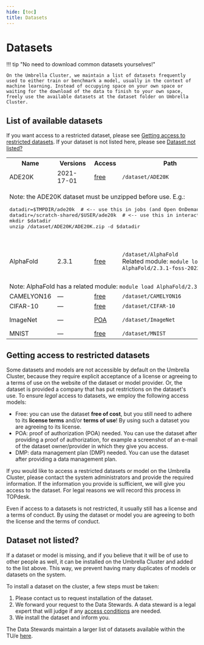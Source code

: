 ```yaml
---
hide: [toc]
title: Datasets
---
```

# Datasets

!!! tip "No need to download common datasets yourselves!"

    On the Umbrella Cluster, we maintain a list of datasets frequently used to either train or benchmark a model, usually in the context of machine learning. Instead of occupying space on your own space or waiting for the download of the data to finish to your own space, freely use the available datasets at the dataset folder on Umbrella Cluster.

## List of available datasets

If you want access to a restricted dataset, please see [Getting access to restricted datasets](#getting-access-to-restricted-datasets).
If your dataset is not listed here, please see [Dataset not listed?](#dataset-not-listed)

<table>
  <tr>
    <th>Name</th>
    <th>Versions</th>
    <th>Access</th>
    <th>Path</th>
    <th>License</th>
    <th>References</th>
  </tr>
  <tr>
    <td>ADE20K</td>
    <td>2021-17-01</td>
    <td><a href="#free">free</a></td>
    <td><code>/dataset/ADE20K</code></td>
    <td><a href="https://groups.csail.mit.edu/vision/datasets/ADE20K/terms/">ADE20K license</a></td>
    <td><a href="https://groups.csail.mit.edu/vision/datasets/ADE20K/">Website</a><br/></td>
  </tr>
  <tr>
    <td colspan="6">
      <p>Note: the ADE20K dataset must be unzipped before use. E.g.:</p>
      <pre>
datadir=$TMPDIR/ade20k  # &lt;-- use this in jobs (and Open OnDemand interactive; and through salloc, srun)
datadir=/scratch-shared/$USER/ade20k  # &lt;-- use this in interactive sessions
mkdir $datadir
unzip /dataset/ADE20K/ADE20K.zip -d $datadir
      </pre>
    </td>
  </tr>
  <tr>
    <td>AlphaFold</td>
    <td>2.3.1</td>
    <td><a href="#free">free</a></td>
    <td>
      <code>/dataset/AlphaFold</code><br/>
      Related module: <code>module load AlphaFold/2.3.1-foss-2022a</code>
    </td>
    <td>
      Model params: <a href="https://creativecommons.org/licenses/by/4.0/legalcode">CC BY 4.0</a><br/>
      Mirrored DBs: various; see website
    </td>
    <td><a href="https://github.com/google-deepmind/alphafold">GitHub</a></td>
  </tr>
  <tr>
    <td colspan="6">
      Note: AlphaFold has a related module: <code>module load AlphaFold/2.3.1-foss-2022a</code>
    </td>
  </tr>
  <tr>
    <td>CAMELYON16</td>
    <td>&mdash;</td>
    <td><a href="#free">free</a></td>
    <td><code>/dataset/CAMELYON16</code></td>
    <td><a href="https://creativecommons.org/publicdomain/zero/1.0/">CC0 1.0</a></td>
    <td><a href="https://camelyon16.grand-challenge.org/">Website</a></td>
  </tr>
  <tr>
    <td>CIFAR-10</td>
    <td>&mdash;</td>
    <td><a href="#free">free</a></td>
    <td><code>/dataset/CIFAR-10</code></td>
    <td>See website</td>
    <td><a href="https://www.cs.toronto.edu/~kriz/cifar.html">Website</a></td>
  </tr>
  <tr>
    <td>ImageNet</td>
    <td>&mdash;</td>
    <td><a href="#poa">POA</a></td>
    <td><code>/dataset/ImageNet</code></td>
    <td><a href="https://www.image-net.org/download">Terms and Conditions</a></td>
    <td><a href="https://www.image-net.org/">Website</a></td>
  </tr>
  <tr>
    <td>MNIST</td>
    <td>&mdash;</td>
    <td><a href="#free">free</a></td>
    <td><code>/dataset/MNIST</code></td>
    <td><a href="https://creativecommons.org/licenses/by-sa/4.0/">CC BY-SA 4.0</a></td>
    <td><a href="https://yann.lecun.com/exdb/mnist/">Website</a></td>
  </tr>
</table>

## Getting access to restricted datasets

Some datasets and models are not accessible by default on the Umbrella Cluster, because they require explicit acceptance of a license or agreeing to a terms of use on the website of the dataset or model provider.  Or, the dataset is provided a company that has put restrictions on the dataset's use. To ensure *legal* access to datasets, we employ the following access models:

- <a name="free">Free:</a> you can use the dataset **free of cost**, but you still need to adhere to its **license terms** and/or **terms of use**! By using such a dataset you are agreeing to its license.
- <a name="poa">POA:</a> proof of authorization (POA) needed. You can use the dataset after providing a proof of authorization, for example a screenshot of an e-mail of the dataset owner/provider in which they give you access.
- <a name="dmp">DMP:</a> data management plan (DMP) needed. You can use the dataset after providing a data management plan.

If you would like to access a restricted datasets or model on the Umbrella Cluster, please contact the system administrators and provide the required information. If the information you provide is sufficient, we will give you access to the dataset. For legal reasons we will record this process in TOPdesk.

Even if access to a datasets is not restricted, it usually still has a license and a terms of conduct.  By using the dataset or model you are agreeing to both the license and the terms of conduct.

## Dataset not listed?

If a dataset or model is missing, and if you believe that it will be of use to other people as well, it can be installed on the Umbrella Cluster and added to the list above.  This way, we prevent having many duplicates of models or datasets on the system.

To install a dataset on the cluster, a few steps must be taken:

1. Please contact us to request installation of the dataset.
2. We forward your request to the Data Stewards. A data steward is a legal expert that will judge if any [access conditions](#getting-access-to-restricted-datasets) are needed.
3. We install the dataset and inform you.

The Data Stewards maintain a larger list of datasets available within the TU/e [here](https://tue.atlassian.net/wiki/spaces/DA/database/3071213570).
